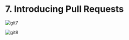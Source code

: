 # 7. Introducing Pull Requests

![git7](https://user-images.githubusercontent.com/50626798/230763435-ab935bfc-6715-4465-9bd6-8a3aad4a3f96.png)

![git8](https://user-images.githubusercontent.com/50626798/230763439-f6fd33d8-b1e2-4625-aeac-760f5e5b5447.png)
